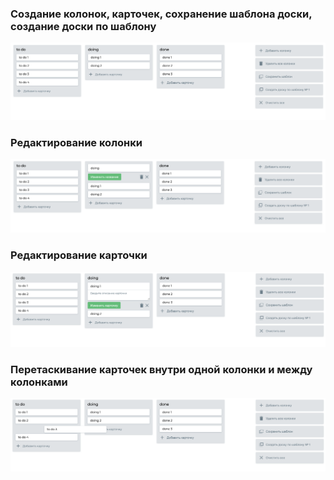 ### Создание колонок, карточек, сохранение шаблона доски, создание доски по шаблону
![скрин](https://github.com/Viktorevna/kanban-board/blob/master/src/Screenshot1.png)
### Редактирование колонки
![скрин](https://github.com/Viktorevna/kanban-board/blob/master/src/Screenshot2.png)
### Редактирование карточки
![скрин](https://github.com/Viktorevna/kanban-board/blob/master/src/Screenshot3.png)
### Перетаскивание карточек внутри одной колонки и между колонками
![скрин](https://github.com/Viktorevna/kanban-board/blob/master/src/Screenshot4.png)
